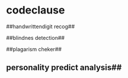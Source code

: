 # codeclause

##handwrittendigit recog##


##blindnes detection##

##plagarism cheker##

## personality predict analysis##
